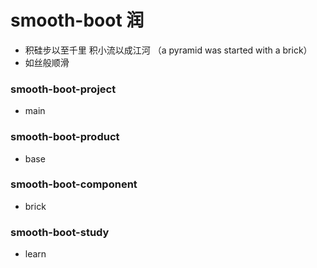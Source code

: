# smooth-boot 润
- 积硅步以至千里 积小流以成江河 （a pyramid was started with a brick）
- 如丝般顺滑 
### smooth-boot-project
- main
### smooth-boot-product
- base
### smooth-boot-component
- brick
### smooth-boot-study
- learn